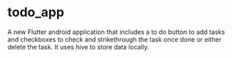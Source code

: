 # todo_app

A new Flutter android application that includes a to do button to add tasks and checkboxes to check and strikethrough the task once done or either delete the task.
It uses hive to store data locally.
